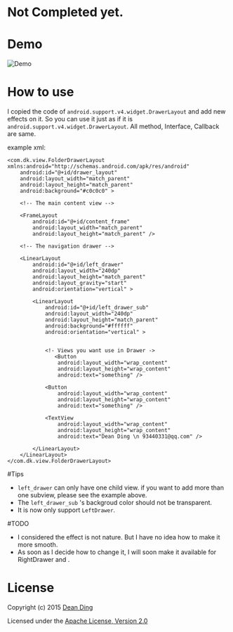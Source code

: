 # Not Completed yet.

# Demo
![Demo](https://raw.githubusercontent.com/dkmeteor/Folder-DrawerLayout/master/gif/Folder-DrawerLayout.gif)
# How to use

I copied the code of `android.support.v4.widget.DrawerLayout` and add new effects on it.
So you can use it just as if it is `android.support.v4.widget.DrawerLayout`. All method, Interface, Callback are same.

example xml:

    <com.dk.view.FolderDrawerLayout xmlns:android="http://schemas.android.com/apk/res/android"
        android:id="@+id/drawer_layout"
        android:layout_width="match_parent"
        android:layout_height="match_parent"
        android:background="#c0c0c0" >

        <!-- The main content view -->

        <FrameLayout
            android:id="@+id/content_frame"
            android:layout_width="match_parent"
            android:layout_height="match_parent" />
        
        <!-- The navigation drawer -->
    
        <LinearLayout
            android:id="@+id/left_drawer"
            android:layout_width="240dp"
            android:layout_height="match_parent"
            android:layout_gravity="start"
            android:orientation="vertical" >
    
            <LinearLayout
                android:id="@+id/left_drawer_sub"
                android:layout_width="240dp"
                android:layout_height="match_parent"
                android:background="#ffffff"
                android:orientation="vertical" >
    
    
                <!- Views you want use in Drawer ->
                   <Button
                    android:layout_width="wrap_content"
                    android:layout_height="wrap_content"
                    android:text="something" />

                <Button
                    android:layout_width="wrap_content"
                    android:layout_height="wrap_content"
                    android:text="something" />

                <TextView
                    android:layout_width="wrap_content"
                    android:layout_height="wrap_content"
                    android:text="Dean Ding \n 93440331@qq.com" />
    
            </LinearLayout>
        </LinearLayout>
    </com.dk.view.FolderDrawerLayout>


#Tips
- `left_drawer` can only have one child view. if you want to add more than one subview, please see the example above.
- The `left_drawer_sub` 's backgroud color should not be transparent. 
- It is now only support `LeftDrawer`.

#TODO

- I considered the effect is not nature. But I have no idea how to make it more smooth.
- As soon as I decide how to change it, I will soon make it available for RightDrawer and .

# License
Copyright (c) 2015 [Dean Ding](http://dk-exp.com)

Licensed under the [Apache License, Version 2.0](http://www.apache.org/licenses/LICENSE-2.0.html)